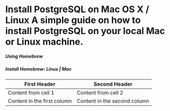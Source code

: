 # Install PostgreSQL on Mac OS X / Linux A simple guide on how to install PostgreSQL on your local Mac or Linux machine.

##### Using Homebrew
##### Install Homebrew: Linux | Mac

First Header | Second Header
------------ | -------------
Content from cell 1 | Content from cell 2
Content in the first column | Content in the second column

